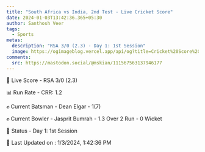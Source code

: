 ```yaml
---
title: "South Africa vs India, 2nd Test - Live Cricket Score"
date: 2024-01-03T13:42:36.365+05:30
author: Santhosh Veer
tags:
  - Sports
metas:
  description: "RSA 3/0 (2.3) - Day 1: 1st Session"
  image: https://ogimageblog.vercel.app/api/og?title=Cricket%20Score%20%F0%9F%8F%8F
comments:
  src: https://mastodon.social/@mskian/111567563137946177
---
```


🔴 Live Score - RSA 3/0 (2.3)  

📊 Run Rate - CRR: 1.2  

✊ Current Batsman - Dean Elgar - 1(7)  

✊ Current Bowler - Jasprit Bumrah - 1.3 Over 2 Run - 0 Wicket  

📑 Status - Day 1: 1st Session

<!--more-->

📝 Last Updated on : 1/3/2024, 1:42:36 PM
